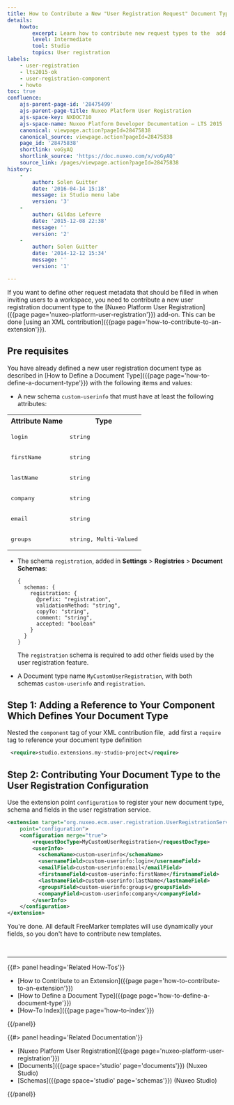 ```yaml
---
title: How to Contribute a New "User Registration Request" Document Type
details:
    howto:
        excerpt: Learn how to contribute new request types to the  add-on.
        level: Intermediate
        tool: Studio
        topics: User registration
labels:
    - user-registration
    - lts2015-ok
    - user-registration-component
    - howto
toc: true
confluence:
    ajs-parent-page-id: '28475499'
    ajs-parent-page-title: Nuxeo Platform User Registration
    ajs-space-key: NXDOC710
    ajs-space-name: Nuxeo Platform Developer Documentation — LTS 2015
    canonical: viewpage.action?pageId=28475838
    canonical_source: viewpage.action?pageId=28475838
    page_id: '28475838'
    shortlink: voGyAQ
    shortlink_source: 'https://doc.nuxeo.com/x/voGyAQ'
    source_link: /pages/viewpage.action?pageId=28475838
history:
    - 
        author: Solen Guitter
        date: '2016-04-14 15:18'
        message: ix Studio menu labe
        version: '3'
    - 
        author: Gildas Lefevre
        date: '2015-12-08 22:38'
        message: ''
        version: '2'
    - 
        author: Solen Guitter
        date: '2014-12-12 15:34'
        message: ''
        version: '1'

---
```

If you want to define other request metadata that should be filled in when inviting users to a workspace, you need to contribute a new user registration document type to the [Nuxeo Platform User Registration]({{page page='nuxeo-platform-user-registration'}}) add-on. This can be done [using an XML contribution]({{page page='how-to-contribute-to-an-extension'}}).

## Pre requisites

You have already defined a new user registration document type as described in&nbsp;[How to Define a Document Type]({{page page='how-to-define-a-document-type'}})&nbsp;with the following items and values:

*   A new schema `custom-userinfo` that must have&nbsp;at least the following attributes:

<table><tbody><tr><th colspan="1">Attribute Name</th><th colspan="1">Type</th></tr><tr><td colspan="1">

<pre>login</pre>

</td><td colspan="1">

<pre>string</pre>

</td></tr><tr><td colspan="1">

<pre>firstName</pre>

</td><td colspan="1">

<pre>string</pre>

</td></tr><tr><td colspan="1">

<pre>lastName</pre>

</td><td colspan="1">

<pre>string</pre>

</td></tr><tr><td colspan="1">

<pre>company</pre>

</td><td colspan="1">

<pre>string</pre>

</td></tr><tr><td colspan="1">

<pre>email</pre>

</td><td colspan="1">

<pre>string</pre>

</td></tr><tr><td colspan="1">

<pre>groups</pre>

</td><td colspan="1">

<pre>string, Multi-Valued</pre>

</td></tr></tbody></table>

*   The schema `registration`, added in **Settings** > **Registries** > **Document Schemas**:

    ```
    {
      schemas: {
        registration: {
          @prefix: "registration",
          validationMethod: "string",
          copyTo: "string",
          comment: "string",
          accepted: "boolean"
        }
      }
    }
    ```

    The&nbsp;`registration` schema is required to add other fields used by the user registration feature.

*   A Document type name&nbsp;`MyCustomUserRegistration`, with both schemas&nbsp;`custom-userinfo` and&nbsp;`registration`.

## Step 1: Adding a Reference to Your Component Which Defines Your Document Type

Nested the `component`&nbsp;tag of your XML contribution file, &nbsp;add first a&nbsp;`require` tag to reference your document type definition

```xml
 <require>studio.extensions.my-studio-project</require>
```

## Step 2: Contributing Your Document Type to the User Registration Configuration

Use the extension point&nbsp;`configuration` to register your new document type, schema and fields in the user registration service.

```xml
<extension target="org.nuxeo.ecm.user.registration.UserRegistrationService"
    point="configuration">
	<configuration merge="true">
		<requestDocType>MyCustomUserRegistration</requestDocType>
		<userInfo>
          <schemaName>custom-userinfo</schemaName>
          <usernameField>custom-userinfo:login</usernameField>
          <emailField>custom-userinfo:email</emailField>
          <firstnameField>custom-userinfo:firstName</firstnameField>
          <lastnameField>custom-userinfo:lastName</lastnameField>
          <groupsField>custom-userinfo:groups</groupsField>
          <companyField>custom-userinfo:company</companyField>
        </userInfo>
	</configuration>
</extension>
```

You're done. All default FreeMarker templates will use dynamically your fields, so you don't have to contribute new templates.

&nbsp;

* * *

<div class="row" data-equalizer data-equalize-on="medium"><div class="column medium-6">{{#> panel heading='Related How-Tos'}}

*   [How to Contribute to an Extension]({{page page='how-to-contribute-to-an-extension'}})
*   [How to Define a Document Type]({{page page='how-to-define-a-document-type'}})
*   [How-To Index]({{page page='how-to-index'}})

{{/panel}}</div><div class="column medium-6">{{#> panel heading='Related Documentation'}}

*   [Nuxeo Platform User Registration]({{page page='nuxeo-platform-user-registration'}})
*   [Documents]({{page space='studio' page='documents'}}) (Nuxeo Studio)
*   [Schemas]({{page space='studio' page='schemas'}}) (Nuxeo Studio)

{{/panel}}</div></div>